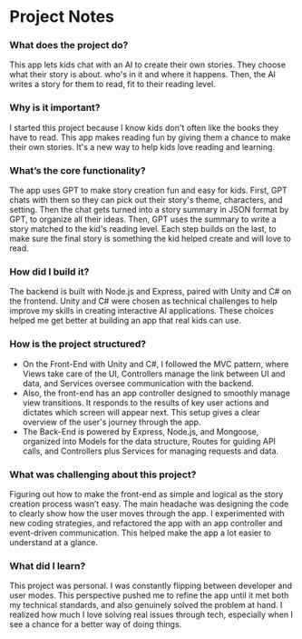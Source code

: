 # Project Notes
### What does the project do?
This app lets kids chat with an AI to create their own stories. They choose what their story is about. who's in it and where it happens. Then, the AI writes a story for them to read, fit to their reading level.

### Why is it important?
I started this project because I know kids don't often like the books they have to read. This app makes reading fun by giving them a chance to make their own stories. It's a new way to help kids love reading and learning.

### What’s the core functionality?
The app uses GPT to make story creation fun and easy for kids. First, GPT chats with them so they can pick out their story's theme, characters, and setting. Then the chat gets turned into a story summary in JSON format by GPT, to organize all their ideas. Then, GPT uses the summary to write a story matched to the kid's reading level. Each step builds on the last, to make sure the final story is something the kid helped create and will love to read.

### How did I build it?
The backend is built with Node.js and Express, paired with Unity and C# on the frontend. Unity and C# were chosen as technical challenges to help improve my skills in creating interactive AI applications. These choices helped me get better at building an app that real kids can use.

### How is the project structured?
- On the Front-End with Unity and C#, I followed the MVC pattern, where Views take care of the UI, Controllers manage the link between UI and data, and Services oversee communication with the backend. 
- Also, the front-end has an app controller designed to smoothly manage view transitions. It responds to the results of key user actions and dictates which screen will appear next. This setup gives a clear overview of the user's journey through the app.
- The Back-End is powered by Express, Node.js, and Mongoose, organized into Models for the data structure, Routes for guiding API calls, and Controllers plus Services for managing requests and data.

### What was challenging about this project?
Figuring out how to make the front-end as simple and logical as the story creation process wasn’t easy. The main headache was designing the code to clearly show how the user moves through the app. I experimented with new coding strategies, and refactored the app with an app controller and event-driven communication. This helped make the app a lot easier to understand at a glance.

### What did I learn?
This project was personal. I was constantly flipping between developer and user modes. This perspective pushed me to refine the app until it met both my technical standards, and also genuinely solved the problem at hand. I realized how much I love solving real issues through tech, especially when I see a chance for a better way of doing things. 
